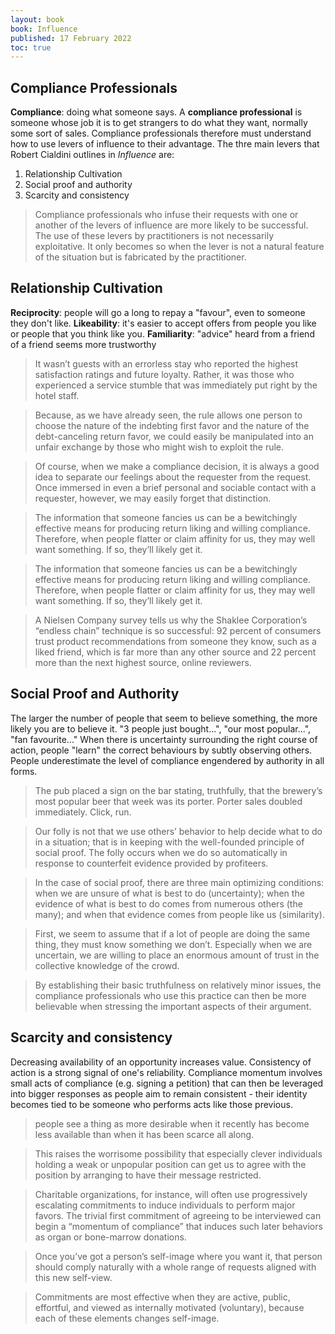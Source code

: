 ```yaml
---
layout: book
book: Influence
published: 17 February 2022
toc: true
---
```


## Compliance Professionals
**Compliance**: doing what someone says. A **compliance professional** is someone whose job it is to get strangers to do what they want, normally some sort of sales. Compliance professionals therefore must understand how to use levers of influence to their advantage. The thre main levers that Robert Cialdini outlines in *Influence* are:

1. Relationship Cultivation
2. Social proof and authority
3. Scarcity and consistency

> Compliance professionals who infuse their requests with one or another of the levers of influence are more likely to be successful. The use of these levers by practitioners is not necessarily exploitative. It only becomes so when the lever is not a natural feature of the situation but is fabricated by the practitioner.

## Relationship Cultivation
**Reciprocity**: people will go a long to repay a "favour", even to someone they don't like.
**Likeability**: it's easier to accept offers from people you like or people that you think like you.
**Familiarity**: "advice" heard from a friend of a friend seems more trustworthy

> It wasn’t guests with an errorless stay who reported the highest satisfaction ratings and future loyalty. Rather, it was those who experienced a service stumble that was immediately put right by the hotel staff.

> Because, as we have already seen, the rule allows one person to choose the nature of the indebting first favor and the nature of the debt-canceling return favor, we could easily be manipulated into an unfair exchange by those who might wish to exploit the rule.

> Of course, when we make a compliance decision, it is always a good idea to separate our feelings about the requester from the request. Once immersed in even a brief personal and sociable contact with a requester, however, we may easily forget that distinction.

> The information that someone fancies us can be a bewitchingly effective means for producing return liking and willing compliance. Therefore, when people flatter or claim affinity for us, they may well want something. If so, they’ll likely get it.

> The information that someone fancies us can be a bewitchingly effective means for producing return liking and willing compliance. Therefore, when people flatter or claim affinity for us, they may well want something. If so, they’ll likely get it.

> A Nielsen Company survey tells us why the Shaklee Corporation’s “endless chain” technique is so successful: 92 percent of consumers trust product recommendations from someone they know, such as a liked friend, which is far more than any other source and 22 percent more than the next highest source, online reviewers.

## Social Proof and Authority
The larger the number of people that seem to believe something, the more likely you are to believe it.  "3 people just bought...", "our most popular...", "fan favourite..." When there is uncertainty surrounding the right course of action, people "learn" the correct behaviours by subtly observing others. People underestimate the level of compliance engendered by authority in all forms.

> The pub placed a sign on the bar stating, truthfully, that the brewery’s most popular beer that week was its porter. Porter sales doubled immediately. Click, run.

> Our folly is not that we use others’ behavior to help decide what to do in a situation; that is in keeping with the well-founded principle of social proof. The folly occurs when we do so automatically in response to counterfeit evidence provided by profiteers.

> In the case of social proof, there are three main optimizing conditions: when we are unsure of what is best to do (uncertainty); when the evidence of what is best to do comes from numerous others (the many); and when that evidence comes from people like us (similarity).

> First, we seem to assume that if a lot of people are doing the same thing, they must know something we don’t. Especially when we are uncertain, we are willing to place an enormous amount of trust in the collective knowledge of the crowd.

> By establishing their basic truthfulness on relatively minor issues, the compliance professionals who use this practice can then be more believable when stressing the important aspects of their argument.

## Scarcity and consistency
Decreasing availability of an opportunity increases value. Consistency of action is a strong signal of one's reliability.
Compliance momentum involves small acts of compliance (e.g. signing a petition) that can then be leveraged into bigger responses as people aim to remain consistent - their identity becomes tied to be someone who performs acts like those previous. 

> people see a thing as more desirable when it recently has become less available than when it has been scarce all along.

> This raises the worrisome possibility that especially clever individuals holding a weak or unpopular position can get us to agree with the position by arranging to have their message restricted.

> Charitable organizations, for instance, will often use progressively escalating commitments to induce individuals to perform major favors. The trivial first commitment of agreeing to be interviewed can begin a “momentum of compliance” that induces such later behaviors as organ or bone-marrow donations.

> Once you’ve got a person’s self-image where you want it, that person should comply naturally with a whole range of requests aligned with this new self-view.

> Commitments are most effective when they are active, public, effortful, and viewed as internally motivated (voluntary), because each of these elements changes self-image.